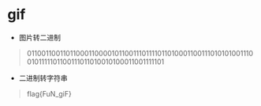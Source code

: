 
# gif

* 图片转二进制
> 01100110011011000110000101100111011110110100011001110101010011100101111101100111011010010100011001111101

* 二进制转字符串
> flag{FuN_giF}



